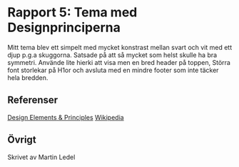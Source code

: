 Rapport 5: Tema med Designprinciperna
=======================

Mitt tema blev ett simpelt med mycket konstrast mellan svart och vit med ett djup p.g.a skuggorna. Satsade på att så mycket som helst skulle ha bra symmetri. Använde lite hierki att visa men en bred header på toppen, Störra font storlekar på H1or och avsluta med en mindre footer som inte täcker hela bredden.  

Referenser
-----------------------

[Design Elements & Principles](https://www.canva.com/learn/design-elements-principles/)
[Wikipedia](https://en.wikipedia.org/wiki/Visual_design_elements_and_principles#Form)


Övrigt
-----------------------

Skrivet av Martin Ledel
